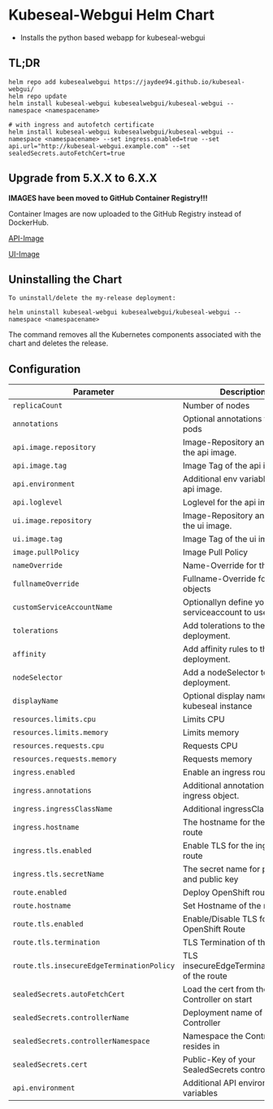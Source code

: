 # Kubeseal-Webgui Helm Chart

* Installs the python based webapp for kubeseal-webgui

## TL;DR
```console
helm repo add kubesealwebgui https://jaydee94.github.io/kubeseal-webgui/
helm repo update
helm install kubeseal-webgui kubesealwebgui/kubeseal-webgui --namespace <namespacename>

# with ingress and autofetch certificate
helm install kubeseal-webgui kubesealwebgui/kubeseal-webgui --namespace <namespacename> --set ingress.enabled=true --set api.url="http://kubeseal-webgui.example.com" --set sealedSecrets.autoFetchCert=true
```

## Upgrade from 5.X.X to 6.X.X

**IMAGES have been moved to GitHub Container Registry!!!**

Container Images are now uploaded to the GitHub Registry instead of DockerHub.

[API-Image](https://github.com/Jaydee94/kubeseal-webgui/pkgs/container/kubeseal-webgui%2Fapi)

[UI-Image](https://github.com/Jaydee94/kubeseal-webgui/pkgs/container/kubeseal-webgui%2Fui)

## Uninstalling the Chart

```console
To uninstall/delete the my-release deployment:

helm uninstall kubeseal-webgui kubesealwebgui/kubeseal-webgui --namespace <namespacename>
```

The command removes all the Kubernetes components associated with the chart and deletes the release.

## Configuration

| Parameter                                 | Description                                       | Default                                |
|-------------------------------------------|---------------------------------------------------|----------------------------------------|
| `replicaCount`                            | Number of nodes                                   | `1`                                    |
| `annotations`                             | Optional annotations for the pods                 | `{}`                                   |
| `api.image.repository`                    | Image-Repository and name of the api image.       | `ghcr.io/jaydee94/kubeseal-webgui/api` |
| `api.image.tag`                           | Image Tag of the api image.                       | `4.5.2`                                |
| `api.environment`                         | Additional env variables for the api image.       | `{}`                                   |
| `api.loglevel`                            | Loglevel for the api image.                       | `INFO`                                 |
| `ui.image.repository`                     | Image-Repository and name of the ui image.        | `ghcr.io/jaydee94/kubeseal-webgui/ui`  |
| `ui.image.tag`                            | Image Tag of the ui image.                        | `4.5.2`                                |
| `image.pullPolicy`                        | Image Pull Policy                                 | `Always`                               |
| `nameOverride`                            | Name-Override for the objects                     | `""`                                   |
| `fullnameOverride`                        | Fullname-Override for the objects                 | `""`                                   |
| `customServiceAccountName`                | Optionallyn define your own serviceaccount to use | `true`                                 |
| `tolerations`                             | Add tolerations to the deployment.                | `[]`                                   |
| `affinity`                                | Add affinity rules to the deployment.             | `{}`                                   |
| `nodeSelector`                            | Add a nodeSelector to the deployment.             | `{}`                                   |
| `displayName`                             | Optional display name for the kubeseal instance   | `""`                                   |
| `resources.limits.cpu`                    | Limits CPU                                        | ``                                     |
| `resources.limits.memory`                 | Limits memory                                     | `256Mi`                                |
| `resources.requests.cpu`                  | Requests CPU                                      | `20m`                                  |
| `resources.requests.memory`               | Requests memory                                   | `20m`                                  |
| `ingress.enabled`                         | Enable an ingress route                           | `false`                                |
| `ingress.annotations`                     | Additional annotations for the ingress object.    | `{}`                                   |
| `ingress.ingressClassName`                | Additional ingressClassName.                      | `""`                                   |
| `ingress.hostname`                        | The hostname for the ingress route                | `kubeseal-webgui.example.com`          |
| `ingress.tls.enabled`                     | Enable TLS for the ingress route                  | `false`                                |
| `ingress.tls.secretName`                  | The secret name for private and public key        | `""`                                   |
| `route.enabled`                           | Deploy OpenShift route                            | `false`                                |
| `route.hostname`                          | Set Hostname of the route                         | `""`                                   |
| `route.tls.enabled`                       | Enable/Disable TLS for OpenShift Route            | `true`                                 |
| `route.tls.termination`                   | TLS Termination of the route                      | `""`                                   |
| `route.tls.insecureEdgeTerminationPolicy` | TLS insecureEdgeTerminationPolicy of the route    | `""`                                   |
| `sealedSecrets.autoFetchCert`             | Load the cert from the Controller on start        | `false`                                |
| `sealedSecrets.controllerName`            | Deployment name of the Controller                 | `sealed-secrets-controller`            |
| `sealedSecrets.controllerNamespace`       | Namespace the Controller resides in               | `kube-system`                          |
| `sealedSecrets.cert`                      | Public-Key of your SealedSecrets controller       | `""`                                   |
| `api.environment`                         | Additional API environment variables              | `{}`                                   |
